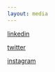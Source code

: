 ```yaml
---
layout: media
---
```


[linkedin](https://linkedin.com/in/brittany-boribong)


[twitter](https://twitter.com/bboribong_)


[instagram](https://instagram.com/bboribong)
